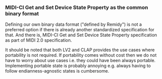 ### MIDI-CI Get and Set Device State Property as the common binary format

Defining our own binary data format ("defined by Remidy") is not a preferred option if there is already another standardized specification for that. And there is, MIDI-CI Get and Set Device State Property specification as part of MIDI 2.0 specification.

It should be noted that both LV2 and CLAP provides the use cases where portability is not required. If portability comes without cost then we do not have to worry about use cases i.e. they could have been always portable. Implementing portable state is probably annoying e.g. always having to follow endianness-agnostic states is cumbersome.

